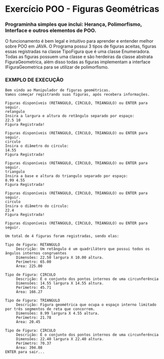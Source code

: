# Exercício POO - Figuras Geométricas
<h3><p>Programinha simples que inclui: Herança, Polimorfismo, Interface e outros elementos de POO.</p></h3>
<p>
	O funcionamento é bem legal e intuitivo para aprender e entender melhor sobre POO em JAVA.
	O Programa possui 3 tipos de figuras aceitas, figuras essas registradas na classe TipoFigura que é uma classe Enumeradora.
	Todas as figuras possuem uma classe e são herdeiras da classe abstrata FiguraGeometrica, além disso todas as figuras implementam a 
	interface IFiguraGeometrica para se utilizar de polimorfismo.
</p>


<h3>EXMPLO DE EXECUÇÃO</h3>

	Bem vindo ao Manipulador de figuras geométricas.
	Vamos começar registrando suas figuras, após recebera informações.

	Figuras disponíveis (RETANGULO, CIRCULO, TRIANGULO) ou ENTER para seguir.
	retangulo
	Insira a largura e altura do retângulo separado por espaço:
	22.5 10
	Figura Registrada!

	Figuras disponíveis (RETANGULO, CIRCULO, TRIANGULO) ou ENTER para seguir.
	circulo
	Insira o diâmetro do círculo:
	14.55
	Figura Registrada!

	Figuras disponíveis (RETANGULO, CIRCULO, TRIANGULO) ou ENTER para seguir.
	triangulo
	Insira a base e altura do triangulo separado por espaço:
	8.99 4.55
	Figura Registrada!

	Figuras disponíveis (RETANGULO, CIRCULO, TRIANGULO) ou ENTER para seguir.
	circulo
	Insira o diâmetro do círculo:
	22.4
	Figura Registrada!

	Figuras disponíveis (RETANGULO, CIRCULO, TRIANGULO) ou ENTER para seguir.

	Um total de 4 figuras foram registradas, sendo elas:

	Tipo de Figura: RETANGULO
		 Descrição: Um retângulo é um quadrilátero que possui todos os ângulos internos congruentes
		 Dimensões: 22.50 largura X 10.00 altura.
		 Perímetro: 65.00
		 Área: 225.00

	Tipo de Figura: CIRCULO
		 Descrição: É o conjunto dos pontos internos de uma circunferência
		 Dimensões: 14.55 largura X 14.55 altura.
		 Perímetro: 45.71
		 Área: 166.27

	Tipo de Figura: TRIANGULO
		 Descrição: Figura geométrica que ocupa o espaço interno limitado por três segmentos de reta que concorrem.
		 Dimensões: 8.99 largura X 4.55 altura.
		 Perímetro: 21.78
		 Área: 20.45

	Tipo de Figura: CIRCULO
		 Descrição: É o conjunto dos pontos internos de uma circunferência
		 Dimensões: 22.40 largura X 22.40 altura.
		 Perímetro: 70.37
		 Área: 394.08
	ENTER para sair...
